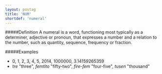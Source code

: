 ```yaml
---
layout: postag
title: 'NUM'
shortdef: 'numeral'
---
```

#####Definition
A numeral is a word, functioning most typically as a determiner, adjective or pronoun, that expresses a number and a relation to the number, such as quantity, sequence, frequency or fraction.

#####Examples
* 0, 1, 2, 3, 4, 5, 2014, 1000000, 3.14159265359
* *tre* "three", *femtito* "fifty-two", *fire-fem* "four-five", *tusen* "thousand"
<!-- Interlanguage links updated Čt lis 12 09:42:54 CET 2020 -->
